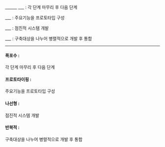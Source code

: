 ______ ___ :
각 단계 마무리 후 다음 단계 

 ___ : 
주요기능을 프로토타입 구성

___ : 
점진적 시스템 개발

___ :
구축대상을 나누어 병렬적으로 개발 후 통합





----
#### 폭포수 :
각 단계 마무리 후 다음 단계 

#### 프로토타이핑 : 
주요기능을 프로토타입 구성

#### 나선형 : 
점진적 시스템 개발

#### 반복적 :
구축대상을 나누어 병렬적으로 개발 후 통합
